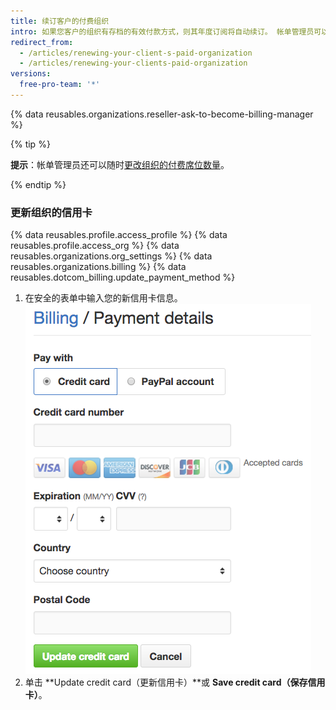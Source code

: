 ```yaml
---
title: 续订客户的付费组织
intro: 如果您客户的组织有存档的有效付款方式，则其年度订阅将自动续订。 帐单管理员可以查看和更新组织的付款方式和订阅。
redirect_from:
  - /articles/renewing-your-client-s-paid-organization
  - /articles/renewing-your-clients-paid-organization
versions:
  free-pro-team: '*'
---
```


{% data reusables.organizations.reseller-ask-to-become-billing-manager %}

{% tip %}

**提示**：帐单管理员还可以随时[更改组织的付费席位数量](/articles/upgrading-or-downgrading-your-client-s-paid-organization)。

{% endtip %}

### 更新组织的信用卡

{% data reusables.profile.access_profile %}
{% data reusables.profile.access_org %}
{% data reusables.organizations.org_settings %}
{% data reusables.organizations.billing %}
{% data reusables.dotcom_billing.update_payment_method %}
1. 在安全的表单中输入您的新信用卡信息。 ![信用卡信息表单](/assets/images/help/settings/creditcard-billing-form.png)
1. 单击 **Update credit card（更新信用卡）**或 **Save credit card（保存信用卡）**。
